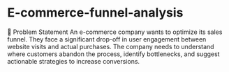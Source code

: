 # E-commerce-funnel-analysis
🎯 Problem Statement An e-commerce company wants to optimize its sales funnel. They face a significant drop-off in user engagement between website visits and actual purchases. The company needs to understand where customers abandon the process, identify bottlenecks, and suggest actionable strategies to increase conversions.
